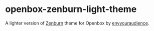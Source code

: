 openbox-zenburn-light-theme
===========================

A lighter version of [Zenburn](http://box-look.org/content/show.php?content=103045) theme for Openbox by [envyouraudience](http://gnome-look.org/usermanager/search.php?username=envyouraudience).
